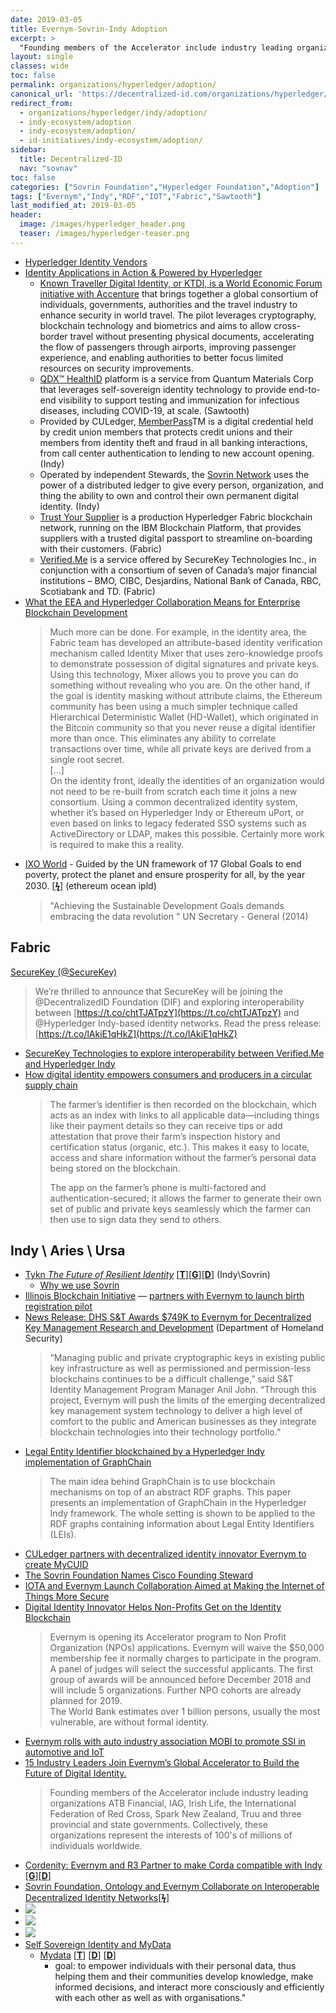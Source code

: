 ```yaml
---
date: 2019-03-05
title: Evernym-Sovrin-Indy Adoption
excerpt: >
  "Founding members of the Accelerator include industry leading organizations ATB Financial, IAG, Irish Life, the International Federation of Red Cross, Spark New Zealand, Truu and three provincial and state governments. Collectively, these organizations represent the interests of 100's of millions of individuals worldwide."
layout: single
classes: wide
toc: false
permalink: organizations/hyperledger/adoption/
canonical_url: 'https://decentralized-id.com/organizations/hyperledger/indy/adoption/'
redirect_from:
  - organizations/hyperledger/indy/adoption/
  - indy-ecosystem/adoption
  - indy-ecosystem/adoption/
  - id-initiatives/indy-ecosystem/adoption/
sidebar:
  title: Decentralized-ID
  nav: "sovnav" 
toc: false
categories: ["Sovrin Foundation","Hyperledger Foundation","Adoption"]
tags: ["Evernym","Indy","RDF","IOT","Fabric","Sawtooth"]
last_modified_at: 2019-03-05
header:
  image: /images/hyperledger_header.png
  teaser: /images/hyperledger-teaser.png
---
```


* [Hyperledger Identity Vendors](https://www.hyperledger.org/vendor_level/identity-management)
* [Identity Applications in Action & Powered by Hyperledger](https://www.hyperledger.org/blog/2020/04/30/identity-applications-in-action-powered-by-hyperledger)
  * [Known Traveller Digital Identity, or KTDI, is a World Economic Forum initiative with Accenture](https://www.accenture.com/us-en/services/blockchain/digital-identity) that brings together a global consortium of individuals, governments, authorities and the travel industry to enhance security in world travel. The pilot leverages cryptography, blockchain technology and biometrics and aims to allow cross-border travel without presenting physical documents, accelerating the flow of passengers through airports, improving passenger experience, and enabling authorities to better focus limited resources on security improvements.
  * [QDX™ HealthID](https://www.quantummaterialscorp.com/) platform is a service from Quantum Materials Corp that leverages self-sovereign identity technology to provide end-to-end visibility to support testing and immunization for infectious diseases, including COVID-19, at scale. (Sawtooth)
  * Provided by CULedger, [MemberPass](https://www.memberpass.com/)TM is a digital credential held by credit union members that protects credit unions and their members from identity theft and fraud in all banking interactions, from call center authentication to lending to new account opening. (Indy)
  * Operated by independent Stewards, the [Sovrin Network](https://sovrin.org/) uses the power of a distributed ledger to give every person, organization, and thing the ability to own and control their own permanent digital identity. (Indy)
  * [Trust Your Supplier](https://www.trustyoursupplier.com/) is a production Hyperledger Fabric blockchain network, running on the IBM Blockchain Platform, that provides suppliers with a trusted digital passport to streamline on-boarding with their customers. (Fabric)
  * [Verified.Me](https://verified.me/) is a service offered by SecureKey Technologies Inc., in conjunction with a consortium of seven of Canada’s major financial institutions – BMO, CIBC, Desjardins, National Bank of Canada, RBC, Scotiabank and TD. (Fabric)
* [What the EEA and Hyperledger Collaboration Means for Enterprise Blockchain Development](https://media.consensys.net/what-the-eea-and-hyperledger-collaboration-means-for-enterprise-blockchain-development-31580012cb2)
  > Much more can be done. For example, in the identity area, the Fabric team has developed an attribute-based identity verification mechanism called Identity Mixer that uses zero-knowledge proofs to demonstrate possession of digital signatures and private keys. Using this technology, Mixer allows you to prove you can do something without revealing who you are. On the other hand, if the goal is identity masking without attribute claims, the Ethereum community has been using a much simpler technique called Hierarchical Deterministic Wallet (HD-Wallet), which originated in the Bitcoin community so that you never reuse a digital identifier more than once. This eliminates any ability to correlate transactions over time, while all private keys are derived from a single root secret.\
  > [...]\
  > On the identity front, ideally the identities of an organization would not need to be re-built from scratch each time it joins a new consortium. Using a common decentralized identity system, whether it’s based on Hyperledger Indy or Ethereum uPort, or even based on links to legacy federated SSO systems such as ActiveDirectory or LDAP, makes this possible. Certainly more work is required to make this a reality.
* [IXO World](https://ixo.world/) - Guided by the UN framework of 17 Global Goals to end poverty, protect the planet and ensure prosperity for all, by the year 2030. [[**ϟ**](https://twitter.com/phillipgibb/status/1073247433067556865)] (ethereum ocean ipld)
  >"Achieving the Sustainable Development Goals demands embracing the data revolution " UN Secretary - General (2014)

## Fabric

[SecureKey (@SecureKey)](https://twitter.com/SecureKey/status/996004279528894470)
  > We’re thrilled to announce that SecureKey will be joining the @DecentralizedID Foundation (DIF) and exploring interoperability between [https://t.co/chtTJATpzY](https://t.co/chtTJATpzY) and @Hyperledger Indy-based identity networks. Read the press release: [https://t.co/lAkiE1qHkZ](https://t.co/lAkiE1qHkZ)
* [SecureKey Technologies to explore interoperability between Verified.Me and Hyperledger Indy](https://securekey.com/press-releases/hyperledger-indy/)
* [How digital identity empowers consumers and producers in a circular supply chain](https://www.hyperledger.org/blog/2020/05/07/how-digital-identity-empowers-consumers-and-producers-in-a-circular-supply-chain)
  > The farmer’s identifier is then recorded on the blockchain, which acts as an index with links to all applicable data—including things like their payment details so they can receive tips or add attestation that prove their farm’s inspection history and certification status (organic, etc.). This makes it easy to locate, access and share information without the farmer’s personal data being stored on the blockchain.  
  > 
  > The app on the farmer’s phone is multi-factored and authentication-secured; it allows the farmer to generate their own set of public and private keys seamlessly which the farmer can then use to sign data they send to others. 

## Indy \ Aries \ Ursa

* [Tykn *The Future of Resilient Identity*](https://tykn.tech/) [[**T**](https://twitter.com/Tykn_tech)][[**G**](https://github.com/tykntech)][[**D**](https://docs.google.com/document/d/1pNRO6aOb5eK4s8PVv7yS4x9TkqrGglCJ4jebU1F3Yzo/edit#)] (Indy\Sovrin)
  * [Why we use Sovrin](https://blog.tykn.tech/why-we-use-sovrin-ee31dd146a47)
* [Illinois Blockchain Initiative](https://illinoisblockchain.tech/) — [partners with Evernym to launch birth registration pilot](https://illinoisblockchain.tech/illinois-partners-with-evernym-to-launch-birth-registration-pilot-f2668664f67c)
* [News Release: DHS S&T Awards $749K to Evernym for Decentralized Key Management Research and Development](https://www.dhs.gov/science-and-technology/news/2017/07/20/news-release-dhs-st-awards-749k-evernym-decentralized-key) (Department of Homeland Security)
  > “Managing public and private cryptographic keys in existing public key infrastructure as well as permissioned and permission-less blockchains continues to be a difficult challenge,” said S&T Identity Management Program Manager Anil John. “Through this project, Evernym will push the limits of the emerging decentralized key management system technology to deliver a high level of comfort to the public and American businesses as they integrate blockchain technologies into their technology portfolio.”
* [Legal Entity Identifier blockchained by a Hyperledger Indy implementation of GraphChain](http://www.graphchain.io/MTSR2018.pdf)
  >The main idea behind GraphChain is to use blockchain mechanisms on top of an abstract RDF graphs. This paper presents an implementation of GraphChain in the Hyperledger Indy framework. The whole setting is shown to be applied to the RDF graphs containing information about Legal Entity Identifiers (LEIs).
* [CULedger partners with decentralized identity innovator Evernym to create MyCUID](https://www.cuinsight.com/press-release/culedger-partners-decentralized-identity-innovator-evernym-create-mycuid)
* [The Sovrin Foundation Names Cisco Founding Steward](https://globenewswire.com/news-release/2018/06/21/1527830/0/en/The-Sovrin-Foundation-Names-Cisco-Founding-Steward.html)
* [IOTA and Evernym Launch Collaboration Aimed at Making the Internet of Things More Secure](https://globenewswire.com/news-release/2017/08/31/1106292/0/en/IOTA-and-Evernym-Launch-Collaboration-Aimed-at-Making-the-Internet-of-Things-More-Secure.html)
* [Digital Identity Innovator Helps Non-Profits Get on the Identity Blockchain](https://globenewswire.com/news-release/2018/09/25/1575928/0/en/Digital-Identity-Innovator-Helps-Non-Profits-Get-on-the-Identity-Blockchain.html)
   >Evernym is opening its Accelerator program to Non Profit Organization (NPOs) applications. Evernym will waive the $50,000 membership fee it normally charges to participate in the program. A panel of judges will select the successful applicants. The first group of awards will be announced before December 2018 and will include 5 organizations. Further NPO cohorts are already planned for 2019.\
   >The World Bank estimates over 1 billion persons, usually the most vulnerable, are without formal identity.
* [Evernym rolls with auto industry association MOBI to promote SSI in automotive and IoT](https://globenewswire.com/news-release/2018/10/05/1617425/0/en/Evernym-rolls-with-auto-industry-association-MOBI-to-promote-SSI-in-automotive-and-IoT.html)
* [15 Industry Leaders Join Evernym’s Global Accelerator to Build the Future of Digital Identity.](https://globenewswire.com/news-release/2018/11/07/1647044/0/en/15-Industry-Leaders-Join-Evernym-s-Global-Accelerator-to-Build-the-Future-of-Digital-Identity.html)
   > Founding members of the Accelerator include industry leading organizations ATB Financial, IAG, Irish Life, the International Federation of Red Cross, Spark New Zealand, Truu and three provincial and state governments. Collectively, these organizations represent the interests of 100's of millions of individuals worldwide.
* [Cordenity: Evernym and R3 Partner to make Corda compatible with Indy](http://www.paymentsjournal.com/evernym-r3-partner-apply-self-sovereign-identity-financial-services/) [[**G**](https://github.com/Luxoft/cordentity)][[**D**](https://schd.ws/hosted_files/hgf18/0e/Indy%20Identity%20on%20R3s%20Corda.pdf)]
* [Sovrin Foundation, Ontology and Evernym Collaborate on Interoperable Decentralized Identity Networks](https://medium.com/ontologynetwork/blockchain-identity-experts-ontology-evernym-and-the-sovrin-foundation-reach-an-agreement-on-68974ae50bb2)[[**ϟ**](https://globenewswire.com/news-release/2018/10/23/1625715/0/en/Sovrin-Foundation-Ontology-and-Evernym-Collaborate-on-Interoperable-Decentralized-Identity-Networks.html)]
* <a href="https://twitter.com/Hyperledger/status/1072892591157510148"><img src="https://i.imgur.com/pjs9aPf.png"/></a>
* <a href="https://twitter.com/techkuz/status/1074492556434698241"><img src="https://i.imgur.com/txTBlSU.png"/></a>
* <a href="https://twitter.com/ByteSizeCapital/status/1046067509869367307"><img src="https://i.imgur.com/WeLDs34.png"/></a>
* [Self Sovereign Identity and MyData](https://medium.com/@apoikola/self-sovereign-identity-and-mydata-e1f996a9451)
  * [Mydata](http://mydata.org/) [[**T**](https://twitter.com/mydataorg)] [[**D**](https://mydata.org/papers/)] [[**D**](https://mydata.org/declaration/)]
    * goal: to empower individuals with their personal data, thus helping them and their communities develop knowledge, make informed decisions, and interact more consciously and efficiently with each other as well as with organisations."
